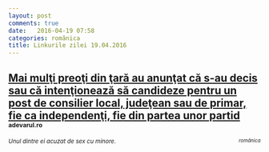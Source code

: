 ```yaml
---
layout: post
comments: true
date:   2016-04-19 07:58
categories: românica
title: Linkurile zilei 19.04.2016
---
```


## [Mai mulţi preoţi din ţară au anunţat că s-au decis sau că intenţionează să candideze pentru un post de consilier local, judeţean sau de primar, fie ca independenţi, fie din partea unor partid](http://adevarul.ro/news/politica/popi-politica-sinodului-pacatele-candidatilor-sutane-lasa-dumnezeu-fotolii-consilieri-primari-1_571501995ab6550cb81e628f/index.html) <sup><sup><sup>adevarul.ro</sup></sup></sup>  
<span style="float: left;" ><sup>_Unul dintre ei acuzat de sex cu minore._</sup></span><span style="float: right;" ><sup><sup>_românica_</sup></sup></span>
<br/>
